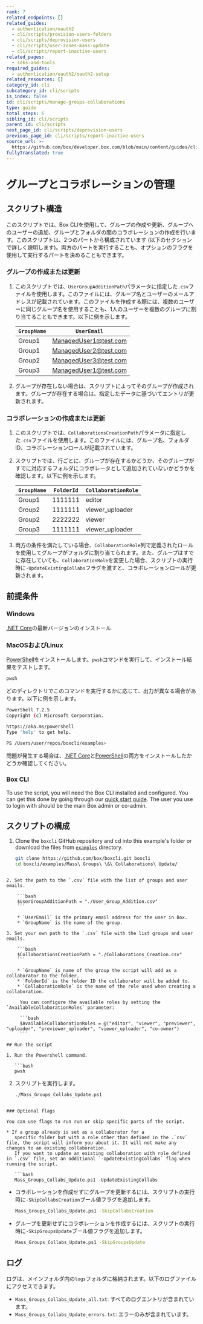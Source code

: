 ```yaml
---
rank: 7
related_endpoints: []
related_guides:
  - authentication/oauth2
  - cli/scripts/provision-users-folders
  - cli/scripts/deprovision-users
  - cli/scripts/user-zones-mass-update
  - cli/scripts/report-inactive-users
related_pages:
  - sdks-and-tools
required_guides:
  - authentication/oauth2/oauth2-setup
related_resources: []
category_id: cli
subcategory_id: cli/scripts
is_index: false
id: cli/scripts/manage-groups-collaborations
type: guide
total_steps: 6
sibling_id: cli/scripts
parent_id: cli/scripts
next_page_id: cli/scripts/deprovision-users
previous_page_id: cli/scripts/report-inactive-users
source_url: >-
  https://github.com/box/developer.box.com/blob/main/content/guides/cli/scripts/manage-groups-collaborations.md
fullyTranslated: true
---
```

# グループとコラボレーションの管理

<!-- markdownlint-disable line-length -->

## スクリプト構造

このスクリプトでは、Box CLIを使用して、グループの作成や更新、グループへのユーザーの追加、グループとフォルダの間のコラボレーションの作成を行います。このスクリプトは、2つのパートから構成されています (以下のセクションで詳しく説明します)。両方のパートを実行することも、オプションのフラグを使用して実行するパートを決めることもできます。

### グループの作成または更新

1. このスクリプトでは、`UserGroupAdditionPath`パラメータに指定した`.csv`ファイルを使用します。このファイルには、グループ名とユーザーのメールアドレスが記載されています。このファイルを作成する際には、複数のユーザーに同じグループ名を使用することも、1人のユーザーを複数のグループに割り当てることもできます。以下に例を示します。

   | `GroupName` | `UserEmail`                                           |
   | ----------- | ----------------------------------------------------- |
   | Group1      | [ManagedUser1@test.com](mailto:ManagedUser1@test.com) |
   | Group1      | [ManagedUser2@test.com](mailto:ManagedUser2@test.com) |
   | Group2      | [ManagedUser3@test.com](mailto:ManagedUser3@test.com) |
   | Group3      | [ManagedUser1@test.com](mailto:ManagedUser1@test.com) |

2. グループが存在しない場合は、スクリプトによってそのグループが作成されます。グループが存在する場合は、指定したデータに基づいてエントリが更新されます。

### コラボレーションの作成または更新

1. このスクリプトでは、`CollaborationsCreationPath`パラメータに指定した`.csv`ファイルを使用します。このファイルには、グループ名、フォルダID、コラボレーションロールが記載されています。 

2. スクリプトでは、行ごとに、グループが存在するかどうか、そのグループがすでに対応するフォルダにコラボレータとして追加されていないかどうかを確認します。以下に例を示します。

   | `GroupName` | `FolderId` | `CollaborationRole` |
   | ----------- | ---------- | ------------------- |
   | Group1      | 1111111    | editor              |
   | Group2      | 1111111    | viewer_uploader     |
   | Group2      | 2222222    | viewer              |
   | Group3      | 1111111    | viewer_uploader     |

3. 両方の条件を満たしている場合、`CollaborationRole`列で定義されたロールを使用してグループがフォルダに割り当てられます。また、グループはすでに存在していても、`CollaborationRole`を変更した場合、スクリプトの実行時に`-UpdateExistingCollabs`フラグを渡すと、コラボレーションロールが更新されます。

## 前提条件

### Windows

[.NET Core](https://dotnet.microsoft.com/download)の最新バージョンのインストール

### MacOSおよびLinux

[PowerShell][pwsh]をインストールします。`pwsh`コマンドを実行して、インストール結果をテストします。

```bash
pwsh 
```

どのディレクトリでこのコマンドを実行するかに応じて、出力が異なる場合があります。以下に例を示します。

```bash
PowerShell 7.2.5
Copyright (c) Microsoft Corporation.

https://aka.ms/powershell
Type 'help' to get help.
    
PS /Users/user/repos/boxcli/examples> 
```

<message>

問題が発生する場合は、[.NET Core](https://dotnet.microsoft.com/download)と[PowerShell][pwsh]の両方をインストールしたかどうか確認してください。

</message>

### Box CLI

To use the script, you will need the Box CLI installed and configured. You can get this done by going through our [quick start guide][quickstart]. The user you use to login with should be the main Box admin or co-admin.

## スクリプトの構成

1. Clone the `boxcli` GitHub repository and cd into this example's folder or download the files from [`examples`][examples] directory.

   ```bash
   git clone https://github.com/box/boxcli.git boxcli
   cd boxcli/examples/Mass\ Groups\ \&\ Collaborations\ Update/
   ```

<!---->

````

2. Set the path to the `.csv` file with the list of groups and user emails.

    ```bash
    $UserGroupAdditionPath = "./User_Group_Addition.csv"
    ```

    * `UserEmail` is the primary email address for the user in Box. 
    * `GroupName` is the name of the group.

3. Set your own path to the `.csv` file with the list groups and user emails.

    ```bash
    $CollaborationsCreationPath = "./Collaborations_Creation.csv"
    ```

    * `GroupName` is name of the group the script will add as a collaborator to the folder. 
    * `FolderId` is the folder ID the collaborator will be added to.
    * `CollaborationRole` is the name of the role used when creating a collaboration.

     You can configure the available roles by setting the `AvailableCollaborationRoles` parameter:

     ```bash
     $AvailableCollaborationRoles = @("editor", "viewer", "previewer", "uploader", "previewer_uploader", "viewer_uploader", "co-owner")
     ```

## Run the script

1. Run the Powershell command.
   
   ```bash
   pwsh
````

2. スクリプトを実行します。
   ```bash
   ./Mass_Groups_Collabs_Update.ps1
   ```

<!---->

````

### Optional flags

You can use flags to run run or skip specific parts of the script.

* If a group already is set as a collaborator for a
   specific folder but with a role other than defined in the .`csv` file, the script will inform you about it. It will not make any changes to an existing collaboration. 
   If you want to update an existing collaboration with role defined in `.csv` file, set an additional `-UpdateExistingCollabs` flag when running the script.
         
   ```bash
   Mass_Groups_Collabs_Update.ps1 -UpdateExistingCollabs
````

* コラボレーションを作成せずにグループを更新するには、スクリプトの実行時に`-SkipCollabsCreation`ブール値フラグを追加します。
  ```bash
  Mass_Groups_Collabs_Update.ps1 -SkipCollabsCreation
  ```

* グループを更新せずにコラボレーションを作成するには、スクリプトの実行時に`-SkipGroupsUpdate`ブール値フラグを追加します。
  ```bash
  Mass_Groups_Collabs_Update.ps1 -SkipGroupsUpdate
  ```

## ログ

ログは、メインフォルダ内の`logs`フォルダに格納されます。以下のログファイルにアクセスできます。

* `Mass_Groups_Collabs_Update_all.txt`: すべてのログエントリが含まれています。
* `Mass_Groups_Collabs_Update_errors.txt`: エラーのみが含まれています。

<!-- markdownlint-enable line-length -->

[examples]: https://github.com/box/boxcli/tree/main/examples

[pwsh]: https://docs.microsoft.com/en-us/powershell/scripting/install/installing-powershell?view=powershell-7.2

[quickstart]: g://cli/quick-start/create-oauth-app/

[console]: https://app.box.com/developers/console

[auth]: g://authentication/oauth2/oauth2-setup

